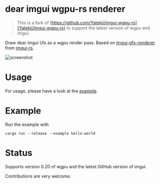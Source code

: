 # dear imgui wgpu-rs renderer

> This is a fork of [https://github.com/Yatekii/imgui-wgpu-rs](Yatekii/imgui-wgpu-rs) to support
> the latest version of wgpu and imgui.

Draw dear imgui UIs as a wgpu render pass. Based on [imgui-gfx-renderer](https://github.com/Gekkio/imgui-rs/tree/master/imgui-gfx-renderer) from [imgui-rs](https://github.com/Gekkio/imgui-rs).

![screenshot](doc/img/screenshot.png)

# Usage

For usage, please have a look at the [example](examples/hello-world.rs).

# Example

Run the example with
```
cargo run --release --example hello-world
```

# Status

Supports version 0.20 of wgpu and the latest GitHub version of imgui.

Contributions are very welcome.
